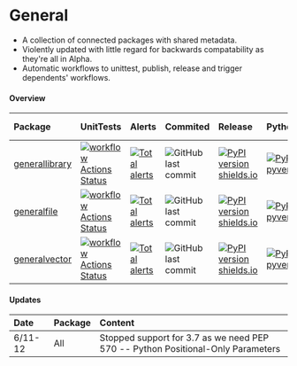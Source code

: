 # General
* A collection of connected packages with shared metadata.
* Violently updated with little regard for backwards compatability as they're all in Alpha.
* Automatic workflows to unittest, publish, release and trigger dependents' workflows.

#### Overview

| Package | UnitTests | Alerts | Commited | Release | Python | Operating System |
|:-|:-|:-|:-|:-|:-|:-|
| [generallibrary](https://github.com/ManderaGeneral/generallibrary) | [![workflow Actions Status](https://github.com/ManderaGeneral/generallibrary/workflows/workflow/badge.svg)](https://github.com/ManderaGeneral/generallibrary/actions) | [![Total alerts](https://img.shields.io/lgtm/alerts/g/ManderaGeneral/generallibrary.svg?logo=lgtm&logoWidth=18)](https://lgtm.com/projects/g/ManderaGeneral/generallibrary/alerts/) | ![GitHub last commit](https://img.shields.io/github/last-commit/ManderaGeneral/generallibrary) | [![PyPI version shields.io](https://img.shields.io/pypi/v/generallibrary.svg)](https://pypi.org/project/generallibrary/) | [![PyPI pyversions](https://img.shields.io/pypi/pyversions/generallibrary.svg)](https://pypi.python.org/pypi/generallibrary/) | [![Generic badge](https://img.shields.io/badge/platforms-Windows%20l%20Ubuntu%20l%20MacOS-blue.svg)](https://shields.io/) |
| [generalfile](https://github.com/ManderaGeneral/generalfile) | [![workflow Actions Status](https://github.com/ManderaGeneral/generalfile/workflows/workflow/badge.svg)](https://github.com/ManderaGeneral/generalfile/actions) | [![Total alerts](https://img.shields.io/lgtm/alerts/g/ManderaGeneral/generalfile.svg?logo=lgtm&logoWidth=18)](https://lgtm.com/projects/g/ManderaGeneral/generalfile/alerts/) | ![GitHub last commit](https://img.shields.io/github/last-commit/ManderaGeneral/generalfile) | [![PyPI version shields.io](https://img.shields.io/pypi/v/generalfile.svg)](https://pypi.org/project/generalfile/) | [![PyPI pyversions](https://img.shields.io/pypi/pyversions/generalfile.svg)](https://pypi.python.org/pypi/generalfile/) | [![Generic badge](https://img.shields.io/badge/platforms-Windows%20l%20Ubuntu%20l%20MacOS-blue.svg)](https://shields.io/) |
| [generalvector](https://github.com/ManderaGeneral/generalvector) | [![workflow Actions Status](https://github.com/ManderaGeneral/generalvector/workflows/workflow/badge.svg)](https://github.com/ManderaGeneral/generalvector/actions) | [![Total alerts](https://img.shields.io/lgtm/alerts/g/ManderaGeneral/generalvector.svg?logo=lgtm&logoWidth=18)](https://lgtm.com/projects/g/ManderaGeneral/generalvector/alerts/) | ![GitHub last commit](https://img.shields.io/github/last-commit/ManderaGeneral/generalvector) | [![PyPI version shields.io](https://img.shields.io/pypi/v/generalvector.svg)](https://pypi.org/project/generalvector/) | [![PyPI pyversions](https://img.shields.io/pypi/pyversions/generalvector.svg)](https://pypi.python.org/pypi/generalvector/) | [![Generic badge](https://img.shields.io/badge/platforms-Windows%20l%20Ubuntu%20l%20MacOS-blue.svg)](https://shields.io/) |

#### Updates
| Date | Package | Content |
|:-|:-|:-|
| 6/11-12 | All | Stopped support for 3.7 as we need PEP 570 -- Python Positional-Only Parameters |
